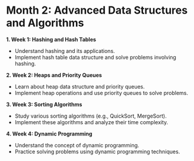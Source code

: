 # Month 2: Advanced Data Structures and Algorithms

**1. Week 1: Hashing and Hash Tables**
   - Understand hashing and its applications.
   - Implement hash table data structure and solve problems involving hashing.

**2. Week 2: Heaps and Priority Queues**
   - Learn about heap data structure and priority queues.
   - Implement heap operations and use priority queues to solve problems.

**3. Week 3: Sorting Algorithms**
   - Study various sorting algorithms (e.g., QuickSort, MergeSort).
   - Implement these algorithms and analyze their time complexity.

**4. Week 4: Dynamic Programming**
   - Understand the concept of dynamic programming.
   - Practice solving problems using dynamic programming techniques.